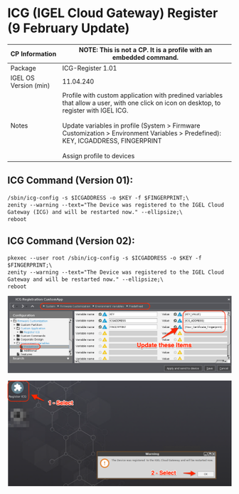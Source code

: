 # ICG (IGEL Cloud Gateway) Register (9 February Update)

|  CP Information | **NOTE:** This is not a CP. It is a profile with an embedded command.            |
|--------------------|------------|
| Package | ICG-Register 1.01 |
| IGEL OS Version (min) | 11.04.240 |
| Notes | Profile with custom application with predined variables that allow a user, with one click on icon on desktop, to register with IGEL ICG.  <br /><br /> Update variables in profile (System > Firmware Customization > Environment Variables > Predefined):  KEY, ICGADDRESS, FINGERPRINT <br /><br /> Assign profile to devices |

## ICG Command (Version 01):
```{icg command}
/sbin/icg-config -s $ICGADDRESS -o $KEY -f $FINGERPRINT;\
zenity --warning --text="The Device was registered to the IGEL Cloud Gateway (ICG) and will be restarted now." --ellipsize;\
reboot
  ```

## ICG Command (Version 02):
```{icg command}
pkexec --user root /sbin/icg-config -s $ICGADDRESS -o $KEY -f $FINGERPRINT;\
zenity --warning --text="The Device was registered to the IGEL Cloud Gateway and will be restarted now." --ellipsize;\
reboot
  ```

![ICG Variables](images/icg_variables.png)

![ICG Register Custom App](images/icg_register_custom_app.png)
